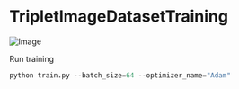 # TripletImageDatasetTraining

![Image](https://user-images.githubusercontent.com/50166164/202938476-b8c27147-f8a6-4efe-94c3-a13202a911ee.PNG)

Run training 
```python
python train.py --batch_size=64 --optimizer_name="Adam" 
```
